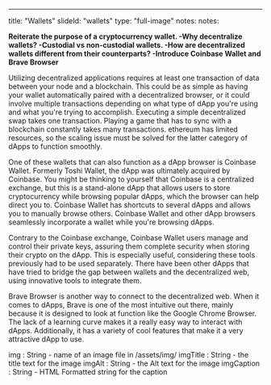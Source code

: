 --- 
title: "Wallets"
slideId: "wallets"
type: "full-image"
notes: notes: 
  <p><b>Reiterate the purpose of a cryptocurrency wallet. 
-Why decentralize wallets? 
-Custodial vs non-custodial wallets. 
-How are decentralized wallets different from their counterparts? 
-Introduce Coinbase Wallet and Brave Browser</b></p>
  <p>Utilizing decentralized applications requires at least one transaction of data between your node and a blockchain. This could be as simple as having your wallet automatically paired with a decentralized browser, or it could involve multiple transactions depending on what type of dApp you're using and what you're trying to accomplish. Executing a simple decentralized swap takes one transaction. Playing a game that has to sync with a blockchain constantly takes many transactions. ethereum has limited resources, so the scaling issue must be solved for the latter category of dApps to function smoothly.</p>
  <p>One of these wallets that can also function as a dApp browser is Coinbase Wallet. Formerly Toshi Wallet, the dApp was ultimately acquired by Coinbase. You might be thinking to yourself that Coinbase is a centralized exchange, but this is a stand-alone dApp that allows users to store cryptocurrency while browsing popular dApps, which the browser can help direct you to. Coinbase Wallet has shortcuts to several dApps and allows you to manually browse others. Coinbase Wallet and other dApp browsers seamlessly incorporate a wallet while you're browsing dApps.</p>
  <p>Contrary to the Coinbase exchange, Coinbase Wallet users manage and control their private keys, assuring them complete security when storing their crypto on the dApp. This is especially useful, considering these tools previously had to be used separately. There have been other dApps that have tried to bridge the gap between wallets and the decentralized web, using innovative tools to integrate them.</p>
  <p>Brave Browser is another way to connect to the decentralized web. When it comes to dApps, Brave is one of the most intuitive out there, mainly because it is designed to look at function like the Google Chrome Browser. The lack of a learning curve makes it a really easy way to interact with dApps. Additionally, it has a variety of cool features that make it a very attractive dApp to use.</p>
img : String - name of an image file in /assets/img/
imgTitle : String - the title text for the image
imgAlt : String - the Alt text for the image
imgCaption : String - HTML Formatted string for the caption
